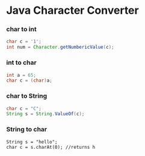 
# Java Character Converter

### char to int 

```java
char c = '1';
int num = Character.getNumbericValue(c);
```

### int to char
```java
int a = 65;  
char c = (char)a;  
```

### char to String
```java
char c = "C";
String s = String.ValueOf(c);

```

### String to char

```
String s = "hello";  
char c = s.charAt(0); //returns h  
```